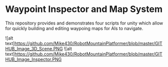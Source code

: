 # Waypoint Inspector and Map System

This repository provides and demonstrates four scripts for unity which allow for quickly building and editing waypoing maps for AIs to navigate.

![alt text]https://github.com/Mike430/RobotMountainPlatformer/blob/master/GITHUB_Image_3D_Scene.PNG
![alt text]https://github.com/Mike430/RobotMountainPlatformer/blob/master/GITHUB_Image_Inspector.PNG